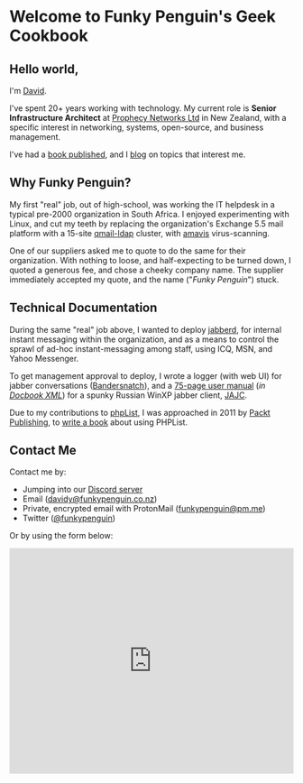 # Welcome to Funky Penguin's Geek Cookbook

## Hello world,

I'm [David](https://www.funkypenguin.co.nz/contact/).

I've spent 20+ years working with technology. My current role is **Senior Infrastructure Architect** at [Prophecy Networks Ltd](http://www.prophecy.net.nz) in New Zealand, with a specific interest in networking, systems, open-source, and business management.

I've had a [book published](https://www.funkypenguin.co.nz/book/phplist-2-email-campaign-manager/), and I [blog](https://www.funkypenguin.co.nz/blog/) on topics that interest me.

## Why Funky Penguin?

My first "real" job, out of high-school, was working the IT helpdesk in a typical pre-2000 organization in South Africa. I enjoyed experimenting with Linux, and cut my teeth by replacing the organization's Exchange 5.5 mail platform with a 15-site [qmail-ldap](http://www.nrg4u.com/) cluster, with [amavis](https://en.wikipedia.org/wiki/Amavis) virus-scanning.

One of our suppliers asked me to quote to do the same for their organization. With nothing to loose, and half-expecting to be turned down, I quoted a generous fee, and chose a cheeky company name. The supplier immediately accepted my quote, and the name ("_Funky Penguin_") stuck.

## Technical Documentation

During the same "real" job above, I wanted to deploy [jabberd](https://en.wikipedia.org/wiki/Jabberd14), for internal instant messaging within the organization, and as a means to control the sprawl of ad-hoc instant-messaging among staff, using ICQ, MSN, and Yahoo Messenger.

To get management approval to deploy, I wrote a logger (with web UI) for jabber conversations ([Bandersnatch](https://www.funkypenguin.co.nz/project/bandersnatch/)), and a [75-page user manual](https://www.funkypenguin.co.nz/book/jajc-manual/) (_in [Docbook XML](http://www.docbook.org/)_) for a spunky Russian WinXP jabber client, [JAJC](http://jajc.jrudevels.org/).

Due to my contributions to [phpList](http://www.phplist.com), I was approached in 2011 by [Packt Publishing](http://www.packtpub.com), to [write a book](https://www.funkypenguin.co.nz/book/phplist-2-email-campaign-manager) about using PHPList.

## Contact Me

Contact me by:

* Jumping into our [Discord server](http://chat.funkypenguin.co.nz)
* Email ([davidy@funkypenguin.co.nz](mailto:davidy@funkypenguin.co.nz))
* Private, encrypted email with ProtonMail ([funkypenguin@pm.me](mailto:funkypenguin@pm.me))
* Twitter ([@funkypenguin](https://twitter.com/funkypenguin))

Or by using the form below:

<div class="panel">
<iframe width="100%" height="400" frameborder="0" scrolling="no" src="https://funkypenguin.wufoo.com/forms/z16038vt0bk5txp/"></iframe>
</div>

